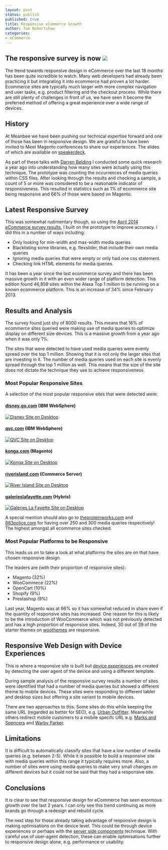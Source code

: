 ```yaml
---
layout: post
status: publish
published: true
title: Responsive eCommerce Growth
author: Tom Robertshaw
categories:
- eCommerce
---
```


<div class="hivemind-promo">
    <h2>The responsive survey is now <a href="https://askhivemind.com/"><img src="/img/2015/06/hivemind_logo.svg" class="hivemind_logo" /></a></h2>
</div>


The trend towards responsive design in eCommerce over the last 18 months has been quite incredible to watch.  Many web developers had already been practicing it but integrating it into ecommerce had proven a lot harder.  Ecommerce sites are typically much larger with more complex navigation and user tasks, e.g. product filtering and the checkout process.  While there are still plenty of challenges in front of us, we have seen it become the preferred method of offering a great experience over a wide range of devices.

## History

At Meanbee we have been pushing our technical expertise forward and one of those has been in responsive design. We are grateful to have been invited to Meet Magento conferences to share our experiences. The slides of which are available on [speakerdeck](http://speakerdeck.com/meanbee/).

As part of these talks with [Darren Belding](http://darrenbelding.com/) I conducted some quick research a year ago into understanding how many sites were actually using this technique. The prototype was counting the occurrences of media queries within CSS files.  After looking through the results and checking a sample, a count of 5 or more was considered to be a reasonable indicator of responsiveness.  This resulted in statistics such as 1% of ecommerce site being responsive and 66% of those were based on Magento.

## Latest Responsive Survey

This was somewhat rudimentary though, so using the [April 2014 eCommerce survey results](2014/04/april-2014-ecommerce-survey/), I built on the prototype to improve accuracy. I did this in a number of ways including:

- Only looking for min-width and max-width media queries
- Blacklisting some libraries, e.g. flexslider, that include their own media queries
- Ignoring media queries that were empty or only had one css statement.
- Checking link HTML elements for media queries.

It has been a year since the last ecommerce survey and there has been massive growth in it with an even wider range of platform detection.  This edition found 46,859 sites within the Alexa Top 1 million to be running on a known ecommerce platform.  This is an increase of 34% since February 2013. 

## Results and Analysis

The survey found just shy of 8000 results.  This means that 16% of ecommerce sites queried were making use of media queries to optimize display on different size devices.  This is a massive growth from a year ago when it was only 1%. 

The sites that were detected to have used media queries were evenly spread over the top 1 million.  Showing that it is not only the larger sites that are investing in it.  The number of media queries used on each site is evenly spread through the top 1 million as well.  This means that the size of the site does not dictate the technique they use to achieve responsiveness.

### Most Popular Responsive Sites

A selection of the most popular responsive sites that were detected were: 

#### [disney.go.com](http://disney.go.com) (IBM WebSphere)

<a href="http://disney.go.com"><img src="/img/2014/04/disney-desktop.png" alt="Disney Site on Desktop" title="Disney Site on Desktop" /></a>

#### [qvc.com](http://qvc.com) (IBM WebSphere)

<a href="http://qvc.com"><img src="/img/2014/04/qvc-desktop.png" alt="QVC Site on Desktop" title="QVC Site on Desktop" /></a>

#### [konga.com](http://konga.com) (Magento)

<a href="http://konga.com"><img src="/img/2014/04/konga-desktop.png" alt="Konga Site on Desktop" title="Konga Site on Desktop" /></a>

#### [riverisland.com](http://riverisland.com) (Commerce Server)

<a href="http://riverisland.com"><img src="/img/2014/04/riverisland-desktop.png" alt="River Island Site on Desktop" title="River Island Site on Desktop" /></a>

#### [galerieslafayette.com](http://galerieslafayette.com) (Hybris)

<a href="http://galerieslafayette.com"><img src="/img/2014/04/lafayette-desktop.png" alt="Galeries La Fayette Site on Desktop" title="Galeries La Fayette Site on Desktop" /></a>


A special mention should also go to [theproteinworks.com](http://theproteinworks.com) and [883police.com](http://883police.com) for having over 250 and 300 media queries respectively! The highest amongst all ecommerce sites checked.

### Most Popular Platforms to be Responsive

This leads us on to take a look at what platforms the sites are on that have chosen responsive design.

The leaders are (with their proportion of responsive sites):

- Magento (32%)
- WooCommece (22%)
- OpenCart (10%)
- Shopify  (9%)
- Prestashop (9%)

Last year, Magento was at 66% so it has somewhat reduced in share even if the quantity of responsive sites has increased.  One reason for this is likely to be the introduction of WooCommerce which was not previously detected and has a high proportion of responsive sites.  Indeed, 30 out of 39 of the starter themes on [woothemes](http://www.woothemes.com/product-category/themes/woocommerce/) are responsive.

## Responsive Web Design with Device Experiences

This is where a responsive site is built but [device experiences](https://developers.facebook.com/blog/post/2012/01/24/device-experiences---responsive-design/) are created by detecting the user agent of the device and using a different template. 

During sample analysis of the responsive survey results a number of sites were identified that had a number of media queries but showed a different theme to mobile devices. These sites were responding to different tablet and desktop sizes but offering a site variant to mobile devices. 

There are two approaches to this.  Some sites do this while keeping the same URL (regarded as better for SEO), e.g. [Urban Outfitter](http://www.urbanoutfitters.com/).  Meanwhile others redirect mobile customers to a mobile specifc URL e.g. [Marks and Spencers](http://m.marksandspencer.com/mt/www.marksandspencer.com) and [Warby Parker](http://m.warbyparker.com).

## Limitations

It is difficult to automatically classify sites that have a low number of media queries (e.g. between 2-5).  While it is possible to build a responsive site with media queries within this range it typically requires more.  Also, a number of sites were using media queries to make very small changes on different devices but it could not be said that they had a responsive site.

## Conclusions

It is clear to see that responsive design for eCommerce has seen enormous growth over the last 2 years.  I can only see this trend continuing as more brands go through a redesign and rebuild cycle.

The next step for those already taking advantage of responsive design is making optimisations on the device level.  This could be through device experiences or perhaps with the [server side components](http://www.lukew.com/ff/entry.asp?1392) technique.  With careful use of user-agent detection, these can enable optimisations further to responsive design alone, e.g. performance or usability.
